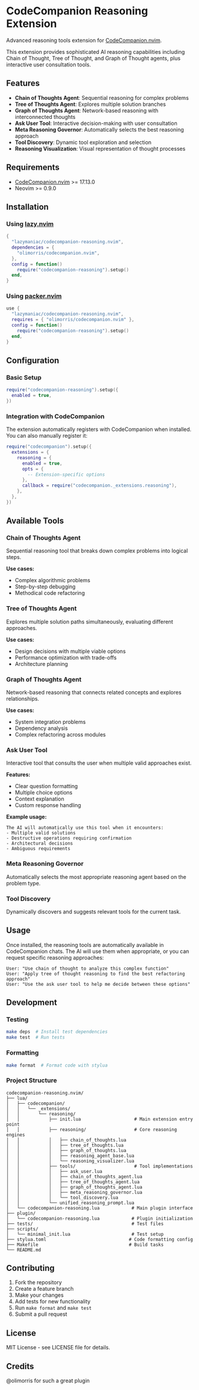 # CodeCompanion Reasoning Extension

Advanced reasoning tools extension for [CodeCompanion.nvim](https://github.com/olimorris/codecompanion.nvim).

This extension provides sophisticated AI reasoning capabilities including Chain of Thought, Tree of Thought, and Graph of Thought agents, plus interactive user consultation tools.

## Features

- **Chain of Thoughts Agent**: Sequential reasoning for complex problems
- **Tree of Thoughts Agent**: Explores multiple solution branches
- **Graph of Thoughts Agent**: Network-based reasoning with interconnected thoughts
- **Ask User Tool**: Interactive decision-making with user consultation
- **Meta Reasoning Governor**: Automatically selects the best reasoning approach
- **Tool Discovery**: Dynamic tool exploration and selection
- **Reasoning Visualization**: Visual representation of thought processes

## Requirements

- [CodeCompanion.nvim](https://github.com/olimorris/codecompanion.nvim) >= 17.13.0
- Neovim >= 0.9.0

## Installation

### Using [lazy.nvim](https://github.com/folke/lazy.nvim)

```lua
{
  "lazymaniac/codecompanion-reasoning.nvim",
  dependencies = {
    "olimorris/codecompanion.nvim",
  },
  config = function()
    require("codecompanion-reasoning").setup()
  end,
}
```

### Using [packer.nvim](https://github.com/wbthomason/packer.nvim)

```lua
use {
  "lazymaniac/codecompanion-reasoning.nvim",
  requires = { "olimorris/codecompanion.nvim" },
  config = function()
    require("codecompanion-reasoning").setup()
  end,
}
```

## Configuration

### Basic Setup

```lua
require("codecompanion-reasoning").setup({
  enabled = true,
})
```

### Integration with CodeCompanion

The extension automatically registers with CodeCompanion when installed. You can
also manually register it:

```lua
require("codecompanion").setup({
  extensions = {
    reasoning = {
      enabled = true,
      opts = {
        -- Extension-specific options
      },
      callback = require("codecompanion._extensions.reasoning"),
    },
  },
})
```

## Available Tools

### Chain of Thoughts Agent
Sequential reasoning tool that breaks down complex problems into logical steps.

**Use cases:**
- Complex algorithmic problems
- Step-by-step debugging
- Methodical code refactoring

### Tree of Thoughts Agent
Explores multiple solution paths simultaneously, evaluating different approaches.

**Use cases:**
- Design decisions with multiple viable options
- Performance optimization with trade-offs
- Architecture planning

### Graph of Thoughts Agent
Network-based reasoning that connects related concepts and explores relationships.

**Use cases:**
- System integration problems
- Dependency analysis
- Complex refactoring across modules

### Ask User Tool
Interactive tool that consults the user when multiple valid approaches exist.

**Features:**
- Clear question formatting
- Multiple choice options
- Context explanation
- Custom response handling

**Example usage:**
```
The AI will automatically use this tool when it encounters:
- Multiple valid solutions
- Destructive operations requiring confirmation
- Architectural decisions
- Ambiguous requirements
```

### Meta Reasoning Governor
Automatically selects the most appropriate reasoning agent based on the problem type.

### Tool Discovery
Dynamically discovers and suggests relevant tools for the current task.

## Usage

Once installed, the reasoning tools are automatically available in CodeCompanion chats. The AI will use them when appropriate, or you can request specific reasoning approaches:

```
User: "Use chain of thought to analyze this complex function"
User: "Apply tree of thought reasoning to find the best refactoring approach"
User: "Use the ask user tool to help me decide between these options"
```

## Development

### Testing

```bash
make deps  # Install test dependencies
make test  # Run tests
```

### Formatting

```bash
make format  # Format code with stylua
```

### Project Structure

```
codecompanion-reasoning.nvim/
├── lua/
│   ├── codecompanion/
│   │   └── _extensions/
│   │       └── reasoning/
│   │           ├── init.lua                    # Main extension entry point
│   │           ├── reasoning/                  # Core reasoning engines
│   │           │   ├── chain_of_thoughts.lua
│   │           │   ├── tree_of_thoughts.lua
│   │           │   ├── graph_of_thoughts.lua
│   │           │   ├── reasoning_agent_base.lua
│   │           │   └── reasoning_visualizer.lua
│   │           ├── tools/                      # Tool implementations
│   │           │   ├── ask_user.lua
│   │           │   ├── chain_of_thoughts_agent.lua
│   │           │   ├── tree_of_thoughts_agent.lua
│   │           │   ├── graph_of_thoughts_agent.lua
│   │           │   ├── meta_reasoning_governor.lua
│   │           │   └── tool_discovery.lua
│   │           └── unified_reasoning_prompt.lua
│   └── codecompanion-reasoning.lua            # Main plugin interface
├── plugin/
│   └── codecompanion-reasoning.lua            # Plugin initialization
├── tests/                                     # Test files
├── scripts/
│   └── minimal_init.lua                       # Test setup
├── stylua.toml                               # Code formatting config
├── Makefile                                  # Build tasks
└── README.md
```

## Contributing

1. Fork the repository
2. Create a feature branch
3. Make your changes
4. Add tests for new functionality
5. Run `make format` and `make test`
6. Submit a pull request

## License

MIT License - see LICENSE file for details.

## Credits

@olimorris for such a great plugin

